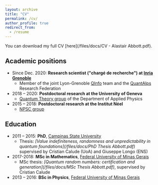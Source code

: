 ```yaml
---
layout: archive
title: "CV"
permalink: /cv/
author_profile: true
redirect_from:
  - /resume
---
```


You can download my full CV [here](/files/docs/CV - Alastair Abbott.pdf).

## Academic positions

- Since Dec. 2020: **Research scientist ("chargé de recherche") at [Inria Grenoble](https://www.inria.fr/en/inria-centre-university-grenoble-alpes)**
	- Member of the joint Lyon-Grenoble [QInfo](https://team.inria.fr/qinfo/) team and the [QuantAlps](https://quantalps.univ-grenoble-alpes.fr/) Research Federation
- 2018 – 2020: **Postdoctoral research at the University of Geneva**
	- [Quantum Theory group](https://www.unige.ch/gap/qic/theory/) of the Department of Applied Physics
- 2015 – 2018: **Postdoctoral research at the Institut Néel**
	- [NPSC group](https://neel.cnrs.fr/equipes-poles-et-services/nanophysique-et-semiconducteurs-npsc)

## Education

- 2011 – 2015: **PhD**, [Campinas State University](https://www.auckland.ac.nz/)
	- Thesis: *[Value indefiniteness, randomness and unpredictability in quantum foundations](/files/docs/PhD Thesis Abbott.pdf)* supervised by Cristian Calude (UoA) and Giuseppe Longo (ENS)
- 2017-2018: **MSc in Mathematics**, [Federal University of Minas Gerais](https://ufmg.br/international-visitors)
	- MSc thesis: *[Quantum random numbers: certification and generation](/files/docs/MSc Thesis Abbott.pdf)*, supervised by Cristian Calude
- 2013 – 2016: **BSc in Physics**, [Federal University of Minas Gerais](https://ufmg.br/international-visitors)


